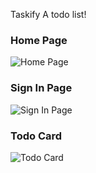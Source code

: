 Taskify A todo list!

### Home Page
![Home Page](/demoimages/home.png)

### Sign In Page
![Sign In Page](/demoimages/sign_in.png)

### Todo Card
![Todo Card](/demoimages/todocards.png)

